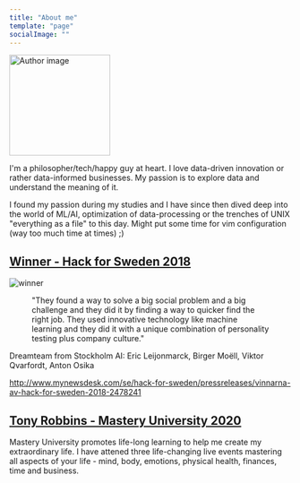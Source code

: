 ```yaml
---
title: "About me"
template: "page"
socialImage: ""
---
```


<img 
alt="Author image" 
src="/media/about-me/aboutme.gif" 
width="180" 
height="180" 
blur="5" 
/>


I'm a philosopher/tech/happy guy at heart. I love data-driven innovation or rather data-informed businesses. My passion is to explore data and understand the meaning of it.

I found my passion during my studies and I have since then dived deep into the world of ML/AI, optimization of data-processing or the trenches of UNIX "everything as a file" to this day. Might put some time for vim configuration (way too much time at times) ;)


## [Winner - Hack for Sweden 2018](https://www.linkedin.com/company/hack-for-sweden/)

![winner](media/about-me/winner-hack-for-sweden.jpg)
<figure class="image">
  <figcaption>"They found a way to solve a big social problem and a big challenge and they did it by finding a way to quicker find the right job. They used innovative technology like machine learning and they did it with a unique combination of personality testing plus company culture."</figcaption>
</figure>
Dreamteam from Stockholm AI: Eric Leijonmarck, Birger Moëll, Viktor Qvarfordt, Anton Osika

http://www.mynewsdesk.com/se/hack-for-sweden/pressreleases/vinnarna-av-hack-for-sweden-2018-2478241

## [Tony Robbins - Mastery University 2020](https://www.tonyrobbins.com/mastery-university/)

Mastery University promotes life-long learning to help me create my extraordinary life. I have attened three life-changing live events mastering all aspects of your life - mind, body, emotions, physical health, finances, time and business.